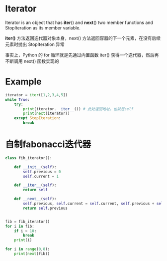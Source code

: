# Iterator
Iterator is an object that has __iter__() and __next__() two member functions and StopIteration as its member variable.

__iter()__ 方法返回迭代器对象本身，next() 方法返回容器的下一个元素，在没有后续元素时抛出 StopIteration 异常

事实上，Python 的 for 循环就是先通过内置函数 iter() 获得一个迭代器，然后再不断调用 next() 函数实现的

# Example
```py
iterator = iter([1,2,3,4,5])
while True:
    try:
        print(iterator.__iter__()) # 此处返回地址，也就是self
        print(next(iterator))
    except StopIteration:
        break
```


# 自制fabonacci迭代器
```py
class fib_iterator():

    def __init__(self):
        self.previous = 0
        self.current = 1

    def __iter__(self):
        return self

    def __next__(self):
        self.previous, self.current = self.current, self.previous + self.current
        return self.previous


fib = fib_iterator()
for i in fib:
    if i > 10:
        break
    print(i)

for i in range(0,8):
    print(next(fib))
    
```
    
